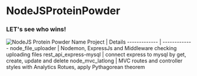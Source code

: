# NodeJSProteinPowder
### LET's see who wins!

![NodeJS Protein Powder](https://github.com/samiti3d/NodeJSProteinPowder/blob/main/nodejsproteinpowder.png)
Name Project  | Details
------------- | -------------
node_file_uploader  | Nodemon, ExpressJs and Middleware checking uploading files
rest_api_express-mysql  | connect express to mysql by get, create, update and delete
node_mvc_latlong  | MVC routes and controller styles with Analytics Rotues, apply Pythagorean theorem

